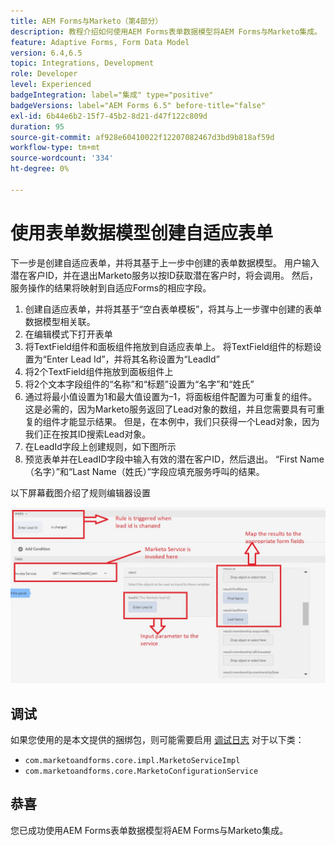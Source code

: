 ```yaml
---
title: AEM Forms与Marketo（第4部分）
description: 教程介绍如何使用AEM Forms表单数据模型将AEM Forms与Marketo集成。
feature: Adaptive Forms, Form Data Model
version: 6.4,6.5
topic: Integrations, Development
role: Developer
level: Experienced
badgeIntegration: label="集成" type="positive"
badgeVersions: label="AEM Forms 6.5" before-title="false"
exl-id: 6b44e6b2-15f7-45b2-8d21-d47f122c809d
duration: 95
source-git-commit: af928e60410022f12207082467d3bd9b818af59d
workflow-type: tm+mt
source-wordcount: '334'
ht-degree: 0%

---
```


# 使用表单数据模型创建自适应表单

下一步是创建自适应表单，并将其基于上一步中创建的表单数据模型。
用户输入潜在客户ID，并在退出Marketo服务以按ID获取潜在客户时，将会调用。 然后，服务操作的结果将映射到自适应Forms的相应字段。

1. 创建自适应表单，并将其基于“空白表单模板”，将其与上一步骤中创建的表单数据模型相关联。
1. 在编辑模式下打开表单
1. 将TextField组件和面板组件拖放到自适应表单上。 将TextField组件的标题设置为“Enter Lead Id”，并将其名称设置为“LeadId”
1. 将2个TextField组件拖放到面板组件上
1. 将2个文本字段组件的“名称”和“标题”设置为“名字”和“姓氏”
1. 通过将最小值设置为1和最大值设置为–1，将面板组件配置为可重复的组件。 这是必需的，因为Marketo服务返回了Lead对象的数组，并且您需要具有可重复的组件才能显示结果。 但是，在本例中，我们只获得一个Lead对象，因为我们正在按其ID搜索Lead对象。
1. 在LeadId字段上创建规则，如下图所示
1. 预览表单并在LeadID字段中输入有效的潜在客户ID，然后退出。 “First Name（名字）”和“Last Name（姓氏）”字段应填充服务呼叫的结果。

以下屏幕截图介绍了规则编辑器设置

![规则编辑器](assets/ruleeditor.jfif)

## 调试

如果您使用的是本文提供的捆绑包，则可能需要启用 [调试日志](http://localhost:4502/system/console/slinglog) 对于以下类：

+ `com.marketoandforms.core.impl.MarketoServiceImpl`
+ `com.marketoandforms.core.MarketoConfigurationService`

## 恭喜

您已成功使用AEM Forms表单数据模型将AEM Forms与Marketo集成。